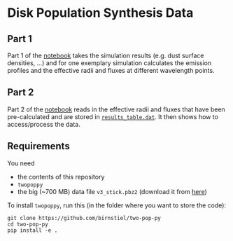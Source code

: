 # Disk Population Synthesis Data

## Part 1

Part 1 of the [notebook](https://github.com/birnstiel/dpopsynth_results/blob/master/get_results.ipynb) takes the simulation results (e.g. dust surface densities, ...) and for one exemplary simulation calculates the emission profiles and the effective radii and fluxes at different wavelength points.

## Part 2

Part 2 of the [notebook](https://github.com/birnstiel/dpopsynth_results/blob/master/get_results.ipynb) reads in the effective radii and fluxes that have been pre-calculated and are stored in [`results_table.dat`](https://github.com/birnstiel/dpopsynth_results/blob/master/results_table.dat). It then shows how to access/process the data.

## Requirements

You need

- the contents of this repository
- `twopoppy`
- the big (~700 MB) data file `v3_stick.pbz2` (download it from [here](https://dl.dropboxusercontent.com/s/cysai0ynwvhtz69/v3_stick.pbz2))


To install `twopoppy`, run this (in the folder where you want to store the code):

    git clone https://github.com/birnstiel/two-pop-py
    cd two-pop-py
    pip install -e .

